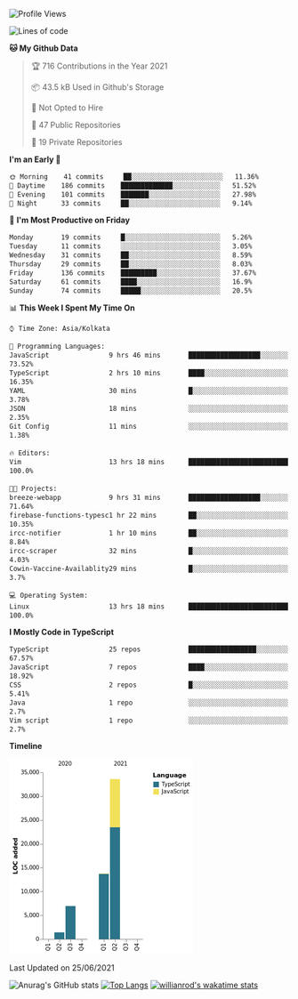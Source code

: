 <!--START_SECTION:waka-->
![Profile Views](http://img.shields.io/badge/Profile%20Views-0-blue)

![Lines of code](https://img.shields.io/badge/From%20Hello%20World%20I%27ve%20Written-55717%20lines%20of%20code-blue)

**🐱 My Github Data** 

> 🏆 716 Contributions in the Year 2021
 > 
> 📦 43.5 kB Used in Github's Storage 
 > 
> 🚫 Not Opted to Hire
 > 
> 📜 47 Public Repositories 
 > 
> 🔑 19 Private Repositories  
 > 
**I'm an Early 🐤** 

```text
🌞 Morning    41 commits     ██░░░░░░░░░░░░░░░░░░░░░░░   11.36% 
🌆 Daytime    186 commits    █████████████░░░░░░░░░░░░   51.52% 
🌃 Evening    101 commits    ███████░░░░░░░░░░░░░░░░░░   27.98% 
🌙 Night      33 commits     ██░░░░░░░░░░░░░░░░░░░░░░░   9.14%

```
📅 **I'm Most Productive on Friday** 

```text
Monday       19 commits     █░░░░░░░░░░░░░░░░░░░░░░░░   5.26% 
Tuesday      11 commits     ░░░░░░░░░░░░░░░░░░░░░░░░░   3.05% 
Wednesday    31 commits     ██░░░░░░░░░░░░░░░░░░░░░░░   8.59% 
Thursday     29 commits     ██░░░░░░░░░░░░░░░░░░░░░░░   8.03% 
Friday       136 commits    █████████░░░░░░░░░░░░░░░░   37.67% 
Saturday     61 commits     ████░░░░░░░░░░░░░░░░░░░░░   16.9% 
Sunday       74 commits     █████░░░░░░░░░░░░░░░░░░░░   20.5%

```


📊 **This Week I Spent My Time On** 

```text
⌚︎ Time Zone: Asia/Kolkata

💬 Programming Languages: 
JavaScript               9 hrs 46 mins       ██████████████████░░░░░░░   73.52% 
TypeScript               2 hrs 10 mins       ████░░░░░░░░░░░░░░░░░░░░░   16.35% 
YAML                     30 mins             █░░░░░░░░░░░░░░░░░░░░░░░░   3.78% 
JSON                     18 mins             ░░░░░░░░░░░░░░░░░░░░░░░░░   2.35% 
Git Config               11 mins             ░░░░░░░░░░░░░░░░░░░░░░░░░   1.38%

🔥 Editors: 
Vim                      13 hrs 18 mins      █████████████████████████   100.0%

🐱‍💻 Projects: 
breeze-webapp            9 hrs 31 mins       ██████████████████░░░░░░░   71.64% 
firebase-functions-typesc1 hr 22 mins        ██░░░░░░░░░░░░░░░░░░░░░░░   10.35% 
ircc-notifier            1 hr 10 mins        ██░░░░░░░░░░░░░░░░░░░░░░░   8.84% 
ircc-scraper             32 mins             █░░░░░░░░░░░░░░░░░░░░░░░░   4.03% 
Cowin-Vaccine-Availablity29 mins             █░░░░░░░░░░░░░░░░░░░░░░░░   3.7%

💻 Operating System: 
Linux                    13 hrs 18 mins      █████████████████████████   100.0%

```

**I Mostly Code in TypeScript** 

```text
TypeScript               25 repos            █████████████████░░░░░░░░   67.57% 
JavaScript               7 repos             ████░░░░░░░░░░░░░░░░░░░░░   18.92% 
CSS                      2 repos             █░░░░░░░░░░░░░░░░░░░░░░░░   5.41% 
Java                     1 repo              ░░░░░░░░░░░░░░░░░░░░░░░░░   2.7% 
Vim script               1 repo              ░░░░░░░░░░░░░░░░░░░░░░░░░   2.7%

```


**Timeline**

![Chart not found](https://raw.githubusercontent.com/wise-introvert/wise-introvert/master/charts/bar_graph.png) 


 Last Updated on 25/06/2021
<!--END_SECTION:waka-->
![Anurag's GitHub stats](https://github-readme-stats.vercel.app/api?username=wise-introvert&count_private=true&show_icons=true)
[![Top Langs](https://github-readme-stats.vercel.app/api/top-langs/?username=wise-introvert&langs_count=10)](https://github.com/anuraghazra/github-readme-stats)
[![willianrod's wakatime stats](https://github-readme-stats.vercel.app/api/wakatime?username=wiseintrovert)](https://github.com/anuraghazra/github-readme-stats)
